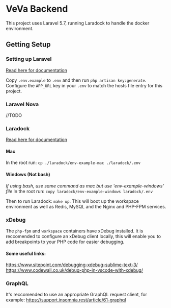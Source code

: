 # VeVa Backend

This project uses Laravel 5.7, running Laradock to handle the docker environment.

## Getting Setup

### Setting up Laravel

[Read here for documentation](https://laravel.com/docs/5.7/installation)

Copy `.env.example` to `.env` and then run `php artisan key:generate`. Configure the `APP_URL` key in your `.env` to match the hosts file entry for this project.

### Laravel Nova

//TODO

### Laradock
	
[Read here for documentation](https://laradock.io/documentation)

#### Mac
In the root run: `cp ./laradock/env-example-mac ./laradock/.env`

#### Windows (Not bash)
_If using bash, use same command as mac but use 'env-example-windows' file_
In the root run: `copy laradock/env-example-windows laradock/.env`

Then to run Laradock: `make up`. This will boot up the workspace environment as well as Redis, MySQL and the Nginx and PHP-FPM services.

### xDebug

The `php-fpm` and `workspace` containers have xDebug installed. It is reccomended to configure an xDebug client locally, this will enable you to add breakpoints to your PHP code for easier debugging.

#### Some useful links:
https://www.sitepoint.com/debugging-xdebug-sublime-text-3/
https://www.codewall.co.uk/debug-php-in-vscode-with-xdebug/

### GraphQL

It's reccomended to use an appropriate GraphQL request client, for example: https://support.insomnia.rest/article/61-graphql
